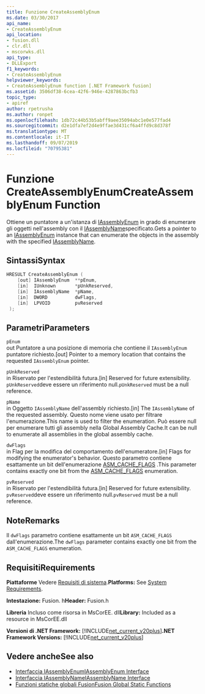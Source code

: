 ```yaml
---
title: Funzione CreateAssemblyEnum
ms.date: 03/30/2017
api_name:
- CreateAssemblyEnum
api_location:
- fusion.dll
- clr.dll
- mscorwks.dll
api_type:
- DLLExport
f1_keywords:
- CreateAssemblyEnum
helpviewer_keywords:
- CreateAssemblyEnum function [.NET Framework fusion]
ms.assetid: 3506df38-6cea-42f6-946e-4287863bcfb3
topic_type:
- apiref
author: rpetrusha
ms.author: ronpet
ms.openlocfilehash: 1db72c44b53b5abff9aee35094abc1e0e577fad4
ms.sourcegitcommit: d2e1dfa7ef2d4e9ffae3d431cf6a4ffd9c8d378f
ms.translationtype: MT
ms.contentlocale: it-IT
ms.lasthandoff: 09/07/2019
ms.locfileid: "70795381"
---
```

# <a name="createassemblyenum-function"></a><span data-ttu-id="99da3-102">Funzione CreateAssemblyEnum</span><span class="sxs-lookup"><span data-stu-id="99da3-102">CreateAssemblyEnum Function</span></span>
<span data-ttu-id="99da3-103">Ottiene un puntatore a un'istanza di [IAssemblyEnum](iassemblyenum-interface.md) in grado di enumerare gli oggetti nell'assembly con il [IAssemblyName](iassemblyname-interface.md)specificato.</span><span class="sxs-lookup"><span data-stu-id="99da3-103">Gets a pointer to an [IAssemblyEnum](iassemblyenum-interface.md) instance that can enumerate the objects in the assembly with the specified [IAssemblyName](iassemblyname-interface.md).</span></span>  
  
## <a name="syntax"></a><span data-ttu-id="99da3-104">Sintassi</span><span class="sxs-lookup"><span data-stu-id="99da3-104">Syntax</span></span>  
  
```cpp  
HRESULT CreateAssemblyEnum (  
    [out] IAssemblyEnum  **pEnum,  
    [in]  IUnknown       *pUnkReserved,  
    [in]  IAssemblyName  *pName,  
    [in]  DWORD          dwFlags,  
    [in]  LPVOID         pvReserved  
 );  
```  
  
## <a name="parameters"></a><span data-ttu-id="99da3-105">Parametri</span><span class="sxs-lookup"><span data-stu-id="99da3-105">Parameters</span></span>  
 `pEnum`  
 <span data-ttu-id="99da3-106">out Puntatore a una posizione di memoria che contiene il `IAssemblyEnum` puntatore richiesto.</span><span class="sxs-lookup"><span data-stu-id="99da3-106">[out] Pointer to a memory location that contains the requested `IAssemblyEnum` pointer.</span></span>  
  
 `pUnkReserved`  
 <span data-ttu-id="99da3-107">in Riservato per l'estendibilità futura.</span><span class="sxs-lookup"><span data-stu-id="99da3-107">[in] Reserved for future extensibility.</span></span> <span data-ttu-id="99da3-108">`pUnkReserved`deve essere un riferimento null.</span><span class="sxs-lookup"><span data-stu-id="99da3-108">`pUnkReserved` must be a null reference.</span></span>  
  
 `pName`  
 <span data-ttu-id="99da3-109">in Oggetto `IAssemblyName` dell'assembly richiesto.</span><span class="sxs-lookup"><span data-stu-id="99da3-109">[in] The `IAssemblyName` of the requested assembly.</span></span> <span data-ttu-id="99da3-110">Questo nome viene usato per filtrare l'enumerazione.</span><span class="sxs-lookup"><span data-stu-id="99da3-110">This name is used to filter the enumeration.</span></span> <span data-ttu-id="99da3-111">Può essere null per enumerare tutti gli assembly nella Global Assembly Cache.</span><span class="sxs-lookup"><span data-stu-id="99da3-111">It can be null to enumerate all assemblies in the global assembly cache.</span></span>  
  
 `dwFlags`  
 <span data-ttu-id="99da3-112">in Flag per la modifica del comportamento dell'enumeratore.</span><span class="sxs-lookup"><span data-stu-id="99da3-112">[in] Flags for modifying the enumerator's behavior.</span></span> <span data-ttu-id="99da3-113">Questo parametro contiene esattamente un bit dell'enumerazione [ASM_CACHE_FLAGS](asm-cache-flags-enumeration.md) .</span><span class="sxs-lookup"><span data-stu-id="99da3-113">This parameter contains exactly one bit from the [ASM_CACHE_FLAGS](asm-cache-flags-enumeration.md) enumeration.</span></span>  
  
 `pvReserved`  
 <span data-ttu-id="99da3-114">in Riservato per l'estendibilità futura.</span><span class="sxs-lookup"><span data-stu-id="99da3-114">[in] Reserved for future extensibility.</span></span> <span data-ttu-id="99da3-115">`pvReserved`deve essere un riferimento null.</span><span class="sxs-lookup"><span data-stu-id="99da3-115">`pvReserved` must be a null reference.</span></span>  
  
## <a name="remarks"></a><span data-ttu-id="99da3-116">Note</span><span class="sxs-lookup"><span data-stu-id="99da3-116">Remarks</span></span>  
 <span data-ttu-id="99da3-117">Il `dwFlags` parametro contiene esattamente un bit `ASM_CACHE_FLAGS` dall'enumerazione.</span><span class="sxs-lookup"><span data-stu-id="99da3-117">The `dwFlags` parameter contains exactly one bit from the `ASM_CACHE_FLAGS` enumeration.</span></span>  
  
## <a name="requirements"></a><span data-ttu-id="99da3-118">Requisiti</span><span class="sxs-lookup"><span data-stu-id="99da3-118">Requirements</span></span>  
 <span data-ttu-id="99da3-119">**Piattaforme** Vedere [Requisiti di sistema](../../get-started/system-requirements.md).</span><span class="sxs-lookup"><span data-stu-id="99da3-119">**Platforms:** See [System Requirements](../../get-started/system-requirements.md).</span></span>  
  
 <span data-ttu-id="99da3-120">**Intestazione:** Fusion. h</span><span class="sxs-lookup"><span data-stu-id="99da3-120">**Header:** Fusion.h</span></span>  
  
 <span data-ttu-id="99da3-121">**Libreria** Incluso come risorsa in MsCorEE. dll</span><span class="sxs-lookup"><span data-stu-id="99da3-121">**Library:** Included as a resource in MsCorEE.dll</span></span>  
  
 <span data-ttu-id="99da3-122">**Versioni di .NET Framework:** [!INCLUDE[net_current_v20plus](../../../../includes/net-current-v20plus-md.md)]</span><span class="sxs-lookup"><span data-stu-id="99da3-122">**.NET Framework Versions:** [!INCLUDE[net_current_v20plus](../../../../includes/net-current-v20plus-md.md)]</span></span>  
  
## <a name="see-also"></a><span data-ttu-id="99da3-123">Vedere anche</span><span class="sxs-lookup"><span data-stu-id="99da3-123">See also</span></span>

- [<span data-ttu-id="99da3-124">Interfaccia IAssemblyEnum</span><span class="sxs-lookup"><span data-stu-id="99da3-124">IAssemblyEnum Interface</span></span>](iassemblyenum-interface.md)
- [<span data-ttu-id="99da3-125">Interfaccia IAssemblyName</span><span class="sxs-lookup"><span data-stu-id="99da3-125">IAssemblyName Interface</span></span>](iassemblyname-interface.md)
- [<span data-ttu-id="99da3-126">Funzioni statiche globali Fusion</span><span class="sxs-lookup"><span data-stu-id="99da3-126">Fusion Global Static Functions</span></span>](fusion-global-static-functions.md)

